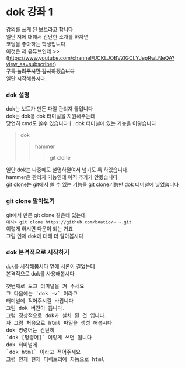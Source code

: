 # dok 강좌 1
강의를 쓰게 된 보트라고 합니다<br>
일단 저에 대해서 간단한 소개를 하자면<br>
코딩을 좋아하는 학생입니다<br>
이것은 제 유튜브인데 >> (<https://www.youtube.com/channel/UCKLJOBVZlGCLYJepRwLNeQA?view_as=subscriber>) <br>
~~구독 눌려주시면 감사하겠습니다~~<br>
일단 시작해봅시다.<br>
### dok 설명
dok는 보트가 만든 파일 관리자 툴입니다 <br>
dok는 dok용 dok 터미널을 지원해주는데 <br>
당연히 cmd도 쓸수 있습니다ㅣ.
dok 터미널에 있는 기능을 이렇습니다

>dok<br>
>>hammer<br>
>>>git clone<br>

일단 dok는 나중에도 설명하껄여서 넘기도 록 하겠습니다.<br>
hammer은 관리자 기능인데 아직 추가가 안됬습니다<br>
git clone는 git에서 쓸 수 있는 기능을 git clone기능만 dok 터미널에 넣었습니다<br>
### git clone 알아보기
git에서 만든 git clone 같은데 있는데 <br>
`예시> git clone https://github.com/boatio/~ ~.git`<br>
이렇게 하시면 다운이 되는 거죠<br>
그럼 인제 dok에 대해 더 알아봅시다
### dok 본격적으로 시작하기
`dok`를 시작해봅시다 앞에 서론이 길었는데 <br>
본격적으로 dok를 사용해봅시다 <br>
<pre>
첫번째로 도크 터미널을 켜 주세요
그 다음에는 `dok -v` 이라고
터미널에 적어주시길 바랍니다
그럼 dok 버전이 뜹니다.
그럼 정상적으로 dok가 설치 된 것 입니다.
자 그럼 처음으로 html 파일을 생성 해봅시다
dok 명령어는 간단히
`dok [명령어]` 이렇게 쓰면 됩니다
dok 터미널에 
`dok html` 이라고 적어주세요
그럼 인제 현제 디렉토리에 자동으로 html

</pre>
